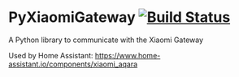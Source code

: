 # PyXiaomiGateway [![Build Status](https://travis-ci.org/Danielhiversen/PyXiaomiGateway.svg?branch=master)](https://travis-ci.org/Danielhiversen/PyXiaomiGateway)

A Python library to communicate with the Xiaomi Gateway

Used by Home Assistant: https://www.home-assistant.io/components/xiaomi_aqara
